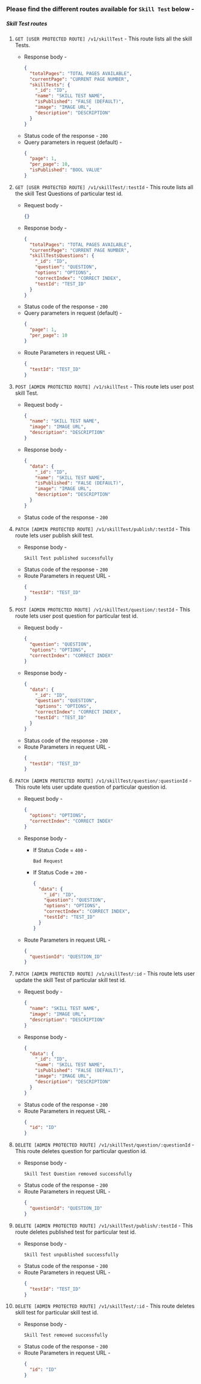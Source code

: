 ### Please find the different routes available for `Skill Test` below -

##### **Skill Test routes**

1. `GET [USER PROTECTED ROUTE] /v1/skillTest` - This route lists all the skill Tests.
    - Response body -
      ```json
      {
        "totalPages": "TOTAL PAGES AVAILABLE",
        "currentPage": "CURRENT PAGE NUMBER",
        "skillTests": {
          "_id": "ID",
          "name": "SKILL TEST NAME",
          "isPublished": "FALSE (DEFAULT)",
          "image": "IMAGE URL",
          "description": "DESCRIPTION"
        }
      }
      ```
    - Status code of the response - `200`
    - Query parameters in request (default) -
      ```json
      {
        "page": 1,
        "per_page": 10,
        "isPublished": "BOOL VALUE"
      }
      ```

2. `GET [USER PROTECTED ROUTE] /v1/skillTest/:testId` - This route lists all the skill Test Questions of particular test id.
    - Request body -
      ```json
      {}
      ```
    - Response body -
      ```json
      {
        "totalPages": "TOTAL PAGES AVAILABLE",
        "currentPage": "CURRENT PAGE NUMBER",
        "skillTestsQuestions": {
          "_id": "ID",
          "question": "QUESTION",
          "options": "OPTIONS",
          "correctIndex": "CORRECT INDEX",
          "testId": "TEST_ID"
        }
      }
      ```
    - Status code of the response - `200`
    - Query parameters in request (default) -
      ```json
      {
        "page": 1,
        "per_page": 10
      }
      ```
    - Route Parameters in request URL - 
      ```json
      {
        "testId": "TEST_ID"
      }
      ```
    

3. `POST [ADMIN PROTECTED ROUTE] /v1/skillTest` - This route lets user post skill Test.
    - Request body -
      ```json
      {
        "name": "SKILL TEST NAME",
        "image": "IMAGE URL",
        "description": "DESCRIPTION"
      }
      ```
    - Response body -
      ```json
      {
        "data": {
          "_id": "ID",
          "name": "SKILL TEST NAME",
          "isPublished": "FALSE (DEFAULT)",
          "image": "IMAGE URL",
          "description": "DESCRIPTION"
        }
      }
      ```
    - Status code of the response - `200`
    

4. `PATCH [ADMIN PROTECTED ROUTE] /v1/skillTest/publish/:testId` - This route lets user publish skill test.
    - Response body -
      ```
      Skill Test published successfully
      ```
    - Status code of the response - `200`
    - Route Parameters in request URL -
      ```json
      {
        "testId": "TEST_ID"
      }
      ```

5. `POST [ADMIN PROTECTED ROUTE] /v1/skillTest/question/:testId` - This route lets user post question for particular test id.
    - Request body -
      ```json
      {
        "question": "QUESTION",
        "options": "OPTIONS",
        "correctIndex": "CORRECT INDEX"
      }
      ```
    - Response body -
      ```json
      {
        "data": {
          "_id": "ID",
          "question": "QUESTION",
          "options": "OPTIONS",
          "correctIndex": "CORRECT INDEX",
          "testId": "TEST_ID"
        }
      }
      ```
    - Status code of the response - `200`
    - Route Parameters in request URL -
      ```json
      {
        "testId": "TEST_ID"
      }
      ```

6. `PATCH [ADMIN PROTECTED ROUTE] /v1/skillTest/question/:questionId` - This route lets user update question of particular question id.
    - Request body -
      ```json
      {
        "options": "OPTIONS",
        "correctIndex": "CORRECT INDEX"
      }
      ```
    - Response body -
      - If Status Code = `400` -
        ```
        Bad Request
        ```

      - If Status Code = `200` -
        ```json
        {
          "data": {
            "_id": "ID",
            "question": "QUESTION",
            "options": "OPTIONS",
            "correctIndex": "CORRECT INDEX",
            "testId": "TEST_ID"
          }
        }
        ```
    - Route Parameters in request URL -
      ```json
      {
        "questionId": "QUESTION_ID"
      }
      ```
    
7. `PATCH [ADMIN PROTECTED ROUTE] /v1/skillTest/:id` - This route lets user update the skill Test of particular skill test id.
    - Request body -
      ```json
      {
        "name": "SKILL TEST NAME",
        "image": "IMAGE URL",
        "description": "DESCRIPTION"
      }
      ```
    - Response body -
      ```json
      {
        "data": {
          "_id": "ID",
          "name": "SKILL TEST NAME",
          "isPublished": "FALSE (DEFAULT)",
          "image": "IMAGE URL",
          "description": "DESCRIPTION"
        }
      }
      ```
    - Status code of the response - `200`
    - Route Parameters in request URL -
      ```json
      {
        "id": "ID"
      }
      ```

8. `DELETE [ADMIN PROTECTED ROUTE] /v1/skillTest/question/:questionId` - This route deletes question for particular question id.
    - Response body -
      ```
      Skill Test Question removed successfully
      ```
    - Status code of the response - `200`
    - Route Parameters in request URL -
      ```json
      {
        "questionId": "QUESTION_ID"
      }
      ```
    

9. `DELETE [ADMIN PROTECTED ROUTE] /v1/skillTest/publish/:testId` - This route deletes published test for particular test id.
    - Response body -
      ```
      Skill Test unpublished successfully
      ```
    - Status code of the response - `200`
    - Route Parameters in request URL -
      ```json
      {
        "testId": "TEST_ID"
      }
      ```

10. `DELETE [ADMIN PROTECTED ROUTE] /v1/skillTest/:id` - This route deletes skill test for particular skill test id.
    - Response body -
      ```
      Skill Test removed successfully
      ```
    - Status code of the response - `200`
    - Route Parameters in request URL -
      ```json
      {
        "id": "ID"
      }
      ```
